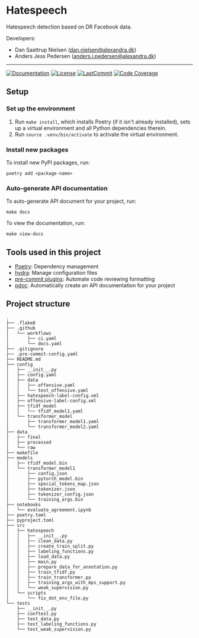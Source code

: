 # Hatespeech

Hatespeech detection based on DR Facebook data.

Developers:

- Dan Saattrup Nielsen (dan.nielsen@alexandra.dk)
- Anders Jess Pedersen (anders.j.pedersen@alexandra.dk)

______________________________________________________________________
[![Documentation](https://img.shields.io/badge/docs-passing-green)](https://alexandrainst.github.io/hatespeech/index.html)
[![License](https://img.shields.io/github/license/alexandrainst/hatespeech)](https://github.com/alexandrainst/hatespeech/blob/main/LICENSE)
[![LastCommit](https://img.shields.io/github/last-commit/alexandrainst/hatespeech)](https://github.com/alexandrainst/hatespeech/commits/main)
[![Code Coverage](https://img.shields.io/badge/Coverage-70%25-yellow.svg)](https://github.com/alexandrainst/hatespeech/tree/dev/tests)


## Setup

### Set up the environment

1. Run `make install`, which installs Poetry (if it isn't already installed), sets up a virtual environment and all Python dependencies therein.
2. Run `source .venv/bin/activate` to activate the virtual environment.

### Install new packages

To install new PyPI packages, run:

```
poetry add <package-name>
```

### Auto-generate API documentation

To auto-generate API document for your project, run:

```
make docs
```

To view the documentation, run:

```
make view-docs
```

## Tools used in this project
* [Poetry](https://towardsdatascience.com/how-to-effortlessly-publish-your-python-package-to-pypi-using-poetry-44b305362f9f): Dependency management
* [hydra](https://hydra.cc/): Manage configuration files
* [pre-commit plugins](https://pre-commit.com/): Automate code reviewing formatting
* [pdoc](https://github.com/pdoc3/pdoc): Automatically create an API documentation for your project

## Project structure
```
.
├── .flake8
├── .github
│   └── workflows
│       ├── ci.yaml
│       └── docs.yaml
├── .gitignore
├── .pre-commit-config.yaml
├── README.md
├── config
│   ├── __init__.py
│   ├── config.yaml
│   ├── data
│   │   ├── offensive.yaml
│   │   └── test_offensive.yaml
│   ├── hatespeech-label-config.xml
│   ├── offensive-label-config.xml
│   ├── tfidf_model
│   │   └── tfidf_model1.yaml
│   └── transformer_model
│       ├── transformer_model1.yaml
│       └── transformer_model2.yaml
├── data
│   ├── final
│   ├── processed
│   └── raw
├── makefile
├── models
│   ├── tfidf_model.bin
│   └── transformer_model1
│       ├── config.json
│       ├── pytorch_model.bin
│       ├── special_tokens_map.json
│       ├── tokenizer.json
│       ├── tokenizer_config.json
│       └── training_args.bin
├── notebooks
│   └── evaluate_agreement.ipynb
├── poetry.toml
├── pyproject.toml
├── src
│   ├── hatespeech
│   │   ├── __init__.py
│   │   ├── clean_data.py
│   │   ├── create_train_split.py
│   │   ├── labeling_functions.py
│   │   ├── load_data.py
│   │   ├── main.py
│   │   ├── prepare_data_for_annotation.py
│   │   ├── train_tfidf.py
│   │   ├── train_transformer.py
│   │   ├── training_args_with_mps_support.py
│   │   └── weak_supervision.py
│   └── scripts
│       └── fix_dot_env_file.py
└── tests
    ├── __init__.py
    ├── conftest.py
    ├── test_data.py
    ├── test_labeling_functions.py
    └── test_weak_supervision.py
```
